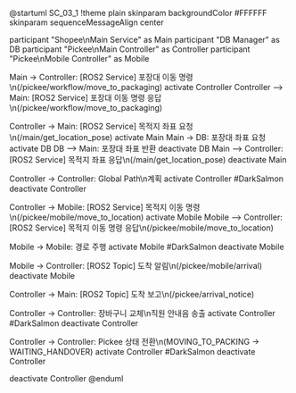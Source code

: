 @startuml SC_03_1
!theme plain
skinparam backgroundColor #FFFFFF
skinparam sequenceMessageAlign center

participant "Shopee\nMain Service" as Main
participant "DB Manager" as DB
participant "Pickee\nMain Controller" as Controller
participant "Pickee\nMobile Controller" as Mobile

Main -> Controller: [ROS2 Service] 포장대 이동 명령\n(/pickee/workflow/move_to_packaging)
activate Controller
Controller --> Main: [ROS2 Service] 포장대 이동 명령 응답\n(/pickee/workflow/move_to_packaging)

Controller -> Main: [ROS2 Service] 목적지 좌표 요청\n(/main/get_location_pose)
activate Main
Main -> DB: 포장대 좌표 요청
activate DB
DB --> Main: 포장대 좌표 반환
deactivate DB
Main --> Controller: [ROS2 Service] 목적지 좌표 응답\n(/main/get_location_pose)
deactivate Main

Controller -> Controller: Global Path\n계획
activate Controller #DarkSalmon
deactivate Controller

Controller -> Mobile: [ROS2 Service] 목적지 이동 명령\n(/pickee/mobile/move_to_location)
activate Mobile
Mobile --> Controller: [ROS2 Service] 목적지 이동 명령 응답\n(/pickee/mobile/move_to_location)

Mobile -> Mobile: 경로 주행
activate Mobile #DarkSalmon
deactivate Mobile

Mobile -> Controller: [ROS2 Topic] 도착 알림\n(/pickee/mobile/arrival)
deactivate Mobile

Controller -> Main: [ROS2 Topic] 도착 보고\n(/pickee/arrival_notice)

Controller -> Controller: 장바구니 교체\n직원 안내음 송출
activate Controller #DarkSalmon
deactivate Controller

Controller -> Controller: Pickee 상태 전환\n(MOVING_TO_PACKING -> WAITING_HANDOVER)
activate Controller #DarkSalmon
deactivate Controller

deactivate Controller
@enduml